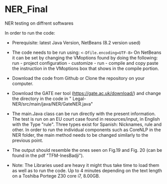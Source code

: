 # NER_Final
NER testing on diffrent softwares

In order to run the code:
* Prerequisite: latest Java Version, NetBeans (8.2 version used)
* The code needs to be run using: `<-Dfile.encoding=UTF-8>` On NetBeans it can be set by changing the VMoptions found by doing the following: run - project configuration - customize - run - compile and copy paste the instruction in the VMoptions box that shows in the compile portion.
* Download the code from Github or Clone the repository on your computer.
* Download the GATE ner tool (https://gate.ac.uk/download/) and change the directory in the code in " Legal-NER/src/main/java/NER/GateNER.java"
* The main.Java class can be run directly with the present information. The test is run on an EU court case found in resources/input, in English with the Type "rule". Three types exist for Spanish: Nicknames, rule and other. 
In order to run the individual components such as CoreNLP in the NER folder, the main method needs to be changed similarly to the previous point.
* The output should resemble the ones seen on Fig.19 and Fig. 20 (can be found in the pdf "TFM-InesBadji"). 

* Note: The Libraries used are heavy it might thus take time to load them as well as to run the code. Up to 4 minutes depending on the text length on a Toshiba Portege Z30 core i7, 8.00GB.
